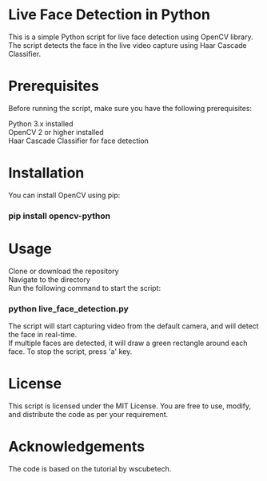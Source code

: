 # Live Face Detection in Python
This is a simple Python script for live face detection using OpenCV library. The script detects the face in the live video capture using Haar Cascade Classifier.

# Prerequisites
Before running the script, make sure you have the following prerequisites:

Python 3.x installed <br>
OpenCV 2 or higher installed <br>
Haar Cascade Classifier for face detection <br>

# Installation
You can install OpenCV using pip:

### pip install opencv-python

# Usage
Clone or download the repository <br>
Navigate to the directory <br>
Run the following command to start the script: <br>

### python live_face_detection.py

The script will start capturing video from the default camera, and will detect the face in real-time.<br>
If multiple faces are detected, it will draw a green rectangle around each face. To stop the script, press 'a' key. 

# License
This script is licensed under the MIT License. You are free to use, modify, and distribute the code as per your requirement.

# Acknowledgements
The code is based on the tutorial by wscubetech.
